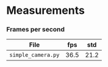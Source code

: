 # Measurements

### Frames per second

| File               | fps  | std  |
| ------------------ | ---- | ---- |
| `simple_camera.py` | 36.5 | 21.2 |
